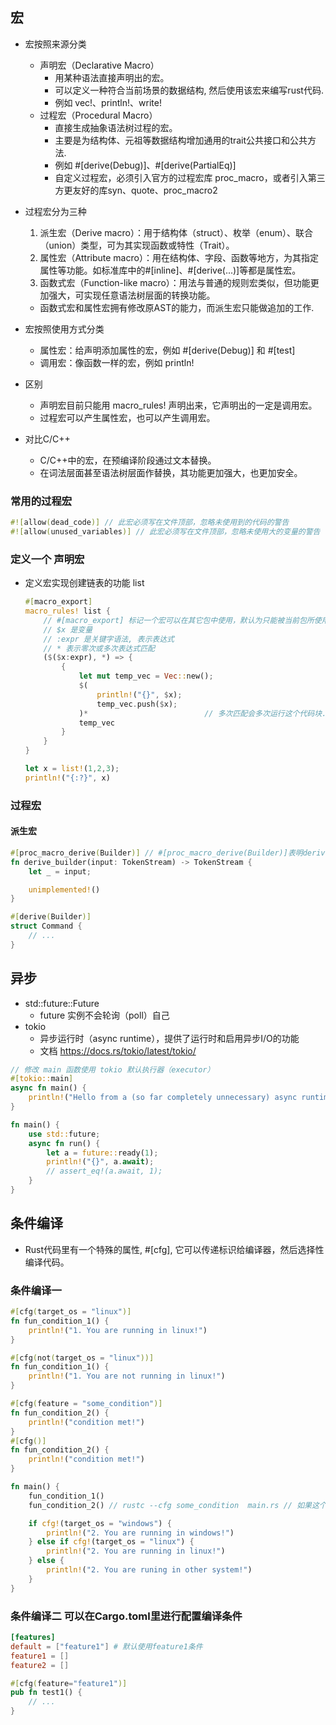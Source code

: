 ## 宏
- 宏按照来源分类
    - 声明宏（Declarative Macro）
        - 用某种语法直接声明出的宏。
        - 可以定义一种符合当前场景的数据结构, 然后使用该宏来编写rust代码.
        - 例如 vec!、println!、write!
    - 过程宏（Procedural Macro）
        - 直接生成抽象语法树过程的宏。
        - 主要是为结构体、元祖等数据结构增加通用的trait公共接口和公共方法.
        - 例如 #[derive(Debug)]、#[derive(PartialEq)] 
        - 自定义过程宏，必须引入官方的过程宏库 proc_macro，或者引入第三方更友好的库syn、quote、proc_macro2

- 过程宏分为三种
    1. 派生宏（Derive macro）：用于结构体（struct）、枚举（enum）、联合（union）类型，可为其实现函数或特性（Trait）。
    2. 属性宏（Attribute macro）：用在结构体、字段、函数等地方，为其指定属性等功能。如标准库中的#[inline]、#[derive(...)]等都是属性宏。
    3. 函数式宏（Function-like macro）：用法与普通的规则宏类似，但功能更加强大，可实现任意语法树层面的转换功能。
    - 函数式宏和属性宏拥有修改原AST的能力，而派生宏只能做追加的工作.

- 宏按照使用方式分类
    - 属性宏：给声明添加属性的宏，例如 #[derive(Debug)] 和 #[test]
    - 调用宏：像函数一样的宏，例如 println!

- 区别
    - 声明宏目前只能用 macro_rules! 声明出来，它声明出的一定是调用宏。
    - 过程宏可以产生属性宏，也可以产生调用宏。

- 对比C/C++
    - C/C++中的宏，在预编译阶段通过文本替换。
    - 在词法层面甚至语法树层面作替换，其功能更加强大，也更加安全。
### 常用的过程宏
```rust
#![allow(dead_code)] // 此宏必须写在文件顶部，忽略未使用到的代码的警告
#![allow(unused_variables)] // 此宏必须写在文件顶部，忽略未使用大的变量的警告
```

### 定义一个 声明宏
- 定义宏实现创建链表的功能 list
    ```rust
    #[macro_export]
    macro_rules! list {
        // #[macro_export] 标记一个宏可以在其它包中使用，默认为只能被当前包所使用。
        // $x 是变量
        // :expr 是关键字语法, 表示表达式
        // * 表示零次或多次表达式匹配
        ($($x:expr), *) => {
            {
                let mut temp_vec = Vec::new();
                $(                          
                    println!("{}", $x);
                    temp_vec.push($x);
                )*                          // 多次匹配会多次运行这个代码块.
                temp_vec
            }
        }
    }
    
    let x = list!(1,2,3);
    println!("{:?}", x)
    ```
### 过程宏
#### 派生宏
```rust
#[proc_macro_derive(Builder)] // #[proc_macro_derive(Builder)]表明derive_builder是一个派生宏
fn derive_builder(input: TokenStream) -> TokenStream {
    let _ = input;

    unimplemented!()
}

#[derive(Builder)]
struct Command {
    // ...
}
```

## 异步
- std::future::Future
    - future 实例不会轮询（poll）自己
- tokio 
    - 异步运行时（async runtime），提供了运行时和启用异步I/O的功能
    - 文档 https://docs.rs/tokio/latest/tokio/

```rust
// 修改 main 函数使用 tokio 默认执行器（executor）
#[tokio::main]
async fn main() {
    println!("Hello from a (so far completely unnecessary) async runtime");
}
```


```rust
fn main() {
    use std::future;
    async fn run() {
        let a = future::ready(1);
        println!("{}", a.await);
        // assert_eq!(a.await, 1);
    }
}
```


## 条件编译
- Rust代码里有一个特殊的属性, #[cfg], 它可以传递标识给编译器，然后选择性编译代码。

### 条件编译一
```rust
#[cfg(target_os = "linux")]
fn fun_condition_1() {
    println!("1. You are running in linux!")
}

#[cfg(not(target_os = "linux"))]
fn fun_condition_1() {
    println!("1. You are not running in linux!")
}

#[cfg(feature = "some_condition")]
fn fun_condition_2() {
    println!("condition met!")
}
#[cfg()]
fn fun_condition_2() {
    println!("condition met!")
}

fn main() {
    fun_condition_1()
    fun_condition_2() // rustc --cfg some_condition  main.rs // 如果这个函数不满足条件但又被调用则编译时会报错

    if cfg!(target_os = "windows") {
        println!("2. You are running in windows!")
    } else if cfg!(target_os = "linux") {
        println!("2. You are running in linux!")
    } else {
        println!("2. You are runing in other system!")
    }
}
```

### 条件编译二 可以在Cargo.toml里进行配置编译条件
```conf
[features]
default = ["feature1"] # 默认使用feature1条件
feature1 = []
feature2 = []
```
```rust
#[cfg(feature="feature1")]
pub fn test1() {
    // ...
}
```
